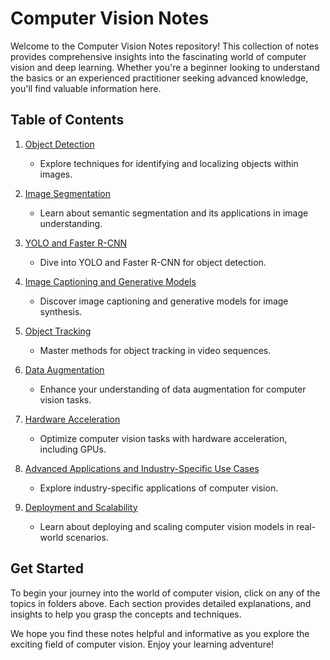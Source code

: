 # Computer Vision Notes

Welcome to the Computer Vision Notes repository! This collection of notes provides comprehensive insights into the fascinating world of computer vision and deep learning. Whether you're a beginner looking to understand the basics or an experienced practitioner seeking advanced knowledge, you'll find valuable information here.

## Table of Contents

1. [Object Detection](https://github.com/Mattral/NOTE-Best-Practices-for-Computer-Vision/tree/main/6%20Computer%20Vision/1%20Object%20Detection)
   - Explore techniques for identifying and localizing objects within images.

2. [Image Segmentation](https://github.com/Mattral/NOTE-Best-Practices-for-Computer-Vision/tree/main/6%20Computer%20Vision/2%20image_segmentation)
   - Learn about semantic segmentation and its applications in image understanding.

3. [YOLO and Faster R-CNN](https://github.com/Mattral/NOTE-Best-Practices-for-Computer-Vision/tree/main/6%20Computer%20Vision/3%20yolo_faster_rcnn)
   - Dive into YOLO and Faster R-CNN for object detection.

4. [Image Captioning and Generative Models](https://github.com/Mattral/NOTE-Best-Practices-for-Computer-Vision/tree/main/6%20Computer%20Vision/4%20image_captioning)
   - Discover image captioning and generative models for image synthesis.

5. [Object Tracking](https://github.com/Mattral/NOTE-Best-Practices-for-Computer-Vision/tree/main/6%20Computer%20Vision/5%20object_tracking)
   - Master methods for object tracking in video sequences.

6. [Data Augmentation](https://github.com/Mattral/NOTE-Best-Practices-for-Computer-Vision/tree/main/6%20Computer%20Vision/6%20data_augmentation)
   - Enhance your understanding of data augmentation for computer vision tasks.

7. [Hardware Acceleration](https://github.com/Mattral/NOTE-Best-Practices-for-Computer-Vision/tree/main/6%20Computer%20Vision/7%20hardware_acceleration)
   - Optimize computer vision tasks with hardware acceleration, including GPUs.

8. [Advanced Applications and Industry-Specific Use Cases](https://github.com/Mattral/NOTE-Best-Practices-for-Computer-Vision/tree/main/6%20Computer%20Vision/8%20advanced_applications)
   - Explore industry-specific applications of computer vision.

9. [Deployment and Scalability](https://github.com/Mattral/NOTE-Best-Practices-for-Computer-Vision/tree/main/6%20Computer%20Vision/9%20deployment_scaling)
   - Learn about deploying and scaling computer vision models in real-world scenarios.

## Get Started

To begin your journey into the world of computer vision, click on any of the topics in folders above. Each section provides detailed explanations, and insights to help you grasp the concepts and techniques.

We hope you find these notes helpful and informative as you explore the exciting field of computer vision. Enjoy your learning adventure!
